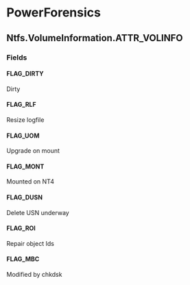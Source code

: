 ﻿# PowerForensics


## Ntfs.VolumeInformation.ATTR_VOLINFO

### Fields

#### FLAG_DIRTY
Dirty
#### FLAG_RLF
Resize logfile
#### FLAG_UOM
Upgrade on mount
#### FLAG_MONT
Mounted on NT4
#### FLAG_DUSN
Delete USN underway
#### FLAG_ROI
Repair object Ids
#### FLAG_MBC
Modified by chkdsk